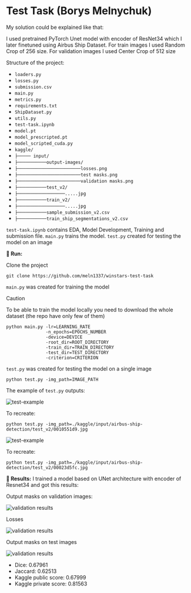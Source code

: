 # Test Task (Borys Melnychuk)

My solution could be explained like that: 

I used pretrained PyTorch Unet model with encoder of ResNet34 which I later finetuned using Airbus Ship Dataset.
For train images I used Random Crop of 256 size. For validation images I used Center Crop of 512 size

Structure of the project:

- `loaders.py`
- `losses.py`
- `submission.csv`
- `main.py`
- `metrics.py`
- `requirements.txt`
- `ShipDataset.py`
- `utils.py`
- `test-task.ipynb`
- `model.pt`
- `model_prescripted.pt`
- `model_scripted_cuda.py`
- `kaggle/`
- `├───── input/`
- `├───────────output-images/`
- `├────────────────────────losses.png`
- `├────────────────────────test masks.png`
- `├────────────────────────validation masks.png`
- `├───────────test_v2/`
- `├──────────────────.....jpg`
- `├───────────train_v2/`
- `├──────────────────.....jpg`
- `├───────────sample_submission_v2.csv`
- `├───────────train_ship_segmentations_v2.csv`

`test-task.ipynb` contains EDA, Model Development, Training and submission file. `main.py` trains the model. `test.py` created for testing the model on an image

**🏃 Run:**

Clone the project

```
git clone https://github.com/meln1337/winstars-test-task
```

`main.py` was created for training the model

> [!CAUTION]
> To be able to train the model locally you need to download the whole dataset (the repo have only few of them)

```
python main.py -lr=LEARNING_RATE 
               -n_epochs=EPOCHS_NUMBER 
               -device=DEVICE 
               -root_dir=ROOT_DIRECTORY 
               -train_dir=TRAIN_DIRECTORY 
               -test_dir=TEST_DIRECTORY
               -criterion=CRITERION
```

`test.py` was created for testing the model on a single image

```
python test.py -img_path=IMAGE_PATH
```

The example of `test.py` outputs:

![test-example](kaggle/input/airbus-ship-detection/output-images/test-example1.png)

To recreate:

```
python test.py -img_path=./kaggle/input/airbus-ship-detection/test_v2/0010551d9.jpg
```

![test-example](kaggle/input/airbus-ship-detection/output-images/test-example2.png)

To recreate:

```
python test.py -img_path=./kaggle/input/airbus-ship-detection/test_v2/00023d5fc.jpg
```


**🚩 Results:**
I trained a model based on UNet architecture with encoder of Resnet34 and got this results:

Output masks on validation images:

![validation results](/kaggle/input/airbus-ship-detection/output-images/validation-masks.png)

Losses

![validation results](/kaggle/input/airbus-ship-detection/output-images/losses.png)

Output masks on test images

![validation results](/kaggle/input/airbus-ship-detection/output-images/test-masks.png)

- Dice: 0.67961
- Jaccard: 0.62513
- Kaggle public score: 0.67999
- Kaggle private score: 0.81563